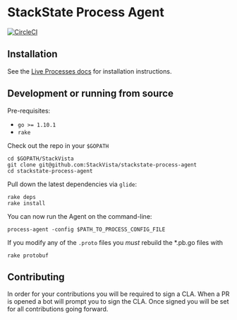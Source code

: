 # StackState Process Agent

[![CircleCI](https://circleci.com/gh/StackVista/stackstate-process-agent.svg?style=svg)](https://circleci.com/gh/StackVista/stackstate-process-agent)

## Installation

See the [Live Processes docs](https://docs.datadoghq.com/graphing/infrastructure/process/#installation) for installation instructions.

## Development or running from source

Pre-requisites:

* `go >= 1.10.1`
* `rake`

Check out the repo in your `$GOPATH`

```
cd $GOPATH/StackVista
git clone git@github.com:StackVista/stackstate-process-agent
cd stackstate-process-agent
```

Pull down the latest dependencies via `glide`:

```
rake deps
rake install
```

You can now run the Agent on the command-line:

`process-agent -config $PATH_TO_PROCESS_CONFIG_FILE`

If you modify any of the `.proto` files you _must_ rebuild the *.pb.go files with

```
rake protobuf
```

## Contributing

In order for your contributions you will be required to sign a CLA. When a PR is opened a bot will prompt you to sign the CLA. Once signed you will be set for all contributions going forward.

